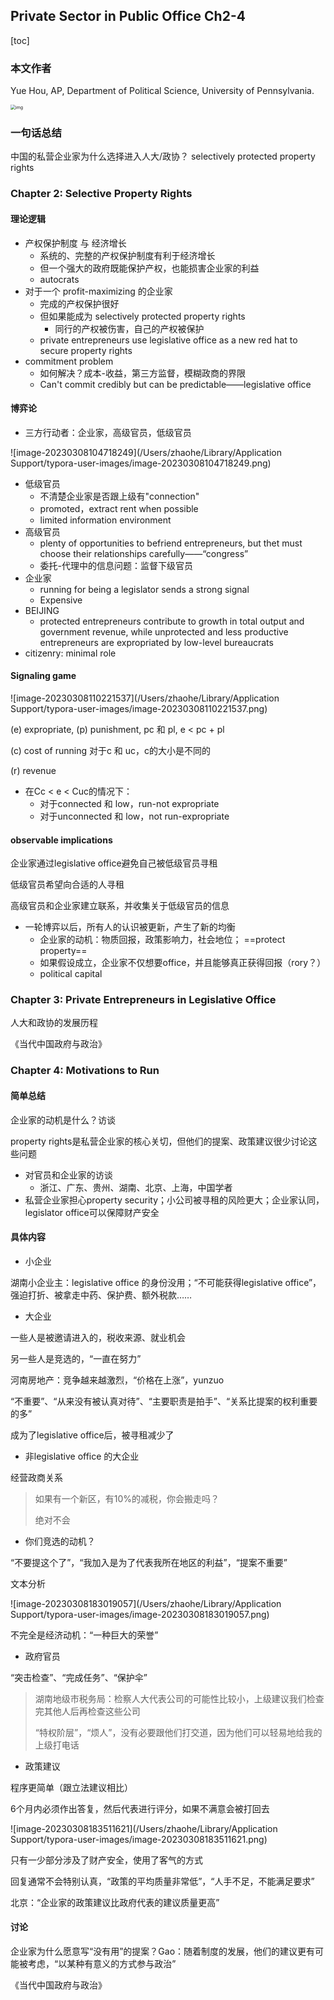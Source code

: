 ## Private Sector in Public Office Ch2-4

[toc]

### 本文作者

Yue Hou, AP, Department of Political Science, University of Pennsylvania. 

<img src="https://pdri-devlab.upenn.edu/wp-content/uploads/2020/06/Yue-Hou2-480x480.png" alt="img" style="zoom:50%;" />

### 一句话总结

中国的私营企业家为什么选择进入人大/政协？ selectively protected property rights 



### Chapter 2: Selective Property Rights

#### 理论逻辑

- 产权保护制度 与 经济增长
	- 系统的、完整的产权保护制度有利于经济增长
	- 但一个强大的政府既能保护产权，也能损害企业家的利益
	- autocrats
- 对于一个 profit-maximizing 的企业家
	- 完成的产权保护很好
	- 但如果能成为 selectively protected property rights 
		- 同行的产权被伤害，自己的产权被保护
	- private entrepreneurs use legislative office as a new red hat to secure property rights
- commitment problem
	- 如何解决？成本-收益，第三方监督，模糊政商的界限
	- Can't commit credibly but can be predictable——legislative office

#### 博弈论

- 三方行动者：企业家，高级官员，低级官员

![image-20230308104718249](/Users/zhaohe/Library/Application Support/typora-user-images/image-20230308104718249.png)



- 低级官员
	- 不清楚企业家是否跟上级有"connection"
	- promoted，extract rent when possible
	- limited information environment
- 高级官员
	- plenty of opportunities to befriend entrepreneurs, but thet must choose their relationships carefully——“congress”
	- 委托-代理中的信息问题：监督下级官员
- 企业家
	- running for being a legislator sends a strong signal
	- Expensive
- BEIJING
	- protected entrepreneurs contribute to growth in total output and government revenue, while unprotected and less productive entrepreneurs are expropriated by low-level bureaucrats
- citizenry: minimal role

#### Signaling game

![image-20230308110221537](/Users/zhaohe/Library/Application Support/typora-user-images/image-20230308110221537.png)

(e) expropriate, (p) punishment, pc 和 pl, e < pc + pl

(c) cost of running 对于c 和 uc，c的大小是不同的

(r) revenue

- 在Cc < e < Cuc的情况下：
	- 对于connected 和 low，run-not expropriate
	- 对于unconnected 和 low，not run-expropriate

#### observable implications

企业家通过legislative office避免自己被低级官员寻租

低级官员希望向合适的人寻租

高级官员和企业家建立联系，并收集关于低级官员的信息



- 一轮博弈以后，所有人的认识被更新，产生了新的均衡
	- 企业家的动机：物质回报，政策影响力，社会地位；	==protect property==
	- 如果假设成立，企业家不仅想要office，并且能够真正获得回报（rory？）
	- political capital

### Chapter 3: Private Entrepreneurs in Legislative Office

人大和政协的发展历程

《当代中国政府与政治》

### Chapter 4: Motivations to Run

#### 简单总结

企业家的动机是什么？访谈

property rights是私营企业家的核心关切，但他们的提案、政策建议很少讨论这些问题

- 对官员和企业家的访谈
	- 浙江、广东、贵州、湖南、北京、上海，中国学者
- 私营企业家担心property security；小公司被寻租的风险更大；企业家认同，legislator office可以保障财产安全

#### 具体内容

- 小企业

湖南小企业主：legislative office 的身份没用；“不可能获得legislative office”，强迫打折、被拿走中药、保护费、额外税款……

- 大企业

一些人是被邀请进入的，税收来源、就业机会

另一些人是竞选的，“一直在努力”

河南房地产：竞争越来越激烈，“价格在上涨”，yunzuo



“不重要”、“从来没有被认真对待”、“主要职责是拍手”、“关系比提案的权利重要的多”

成为了legislative office后，被寻租减少了

- 非legislative office 的大企业

经营政商关系

> 如果有一个新区，有10%的减税，你会搬走吗？
>
> 绝对不会



- 你们竞选的动机？

“不要提这个了”，“我加入是为了代表我所在地区的利益”，“提案不重要”

文本分析

![image-20230308183019057](/Users/zhaohe/Library/Application Support/typora-user-images/image-20230308183019057.png)

不完全是经济动机：“一种巨大的荣誉”

- 政府官员

“突击检查”、“完成任务”、“保护伞”

> 湖南地级市税务局：检察人大代表公司的可能性比较小，上级建议我们检查完其他人后再检查这些公司
>
> “特权阶层”，“烦人”，没有必要跟他们打交道，因为他们可以轻易地给我的上级打电话

- 政策建议

程序更简单（跟立法建议相比）

6个月内必须作出答复，然后代表进行评分，如果不满意会被打回去

![image-20230308183511621](/Users/zhaohe/Library/Application Support/typora-user-images/image-20230308183511621.png)

只有一少部分涉及了财产安全，使用了客气的方式

回复通常不会特别认真，“政策的平均质量非常低”，“人手不足，不能满足要求”

北京：“企业家的政策建议比政府代表的建议质量更高”

#### 讨论

企业家为什么愿意写“没有用”的提案？Gao：随着制度的发展，他们的建议更有可能被考虑，“以某种有意义的方式参与政治”





《当代中国政府与政治》


